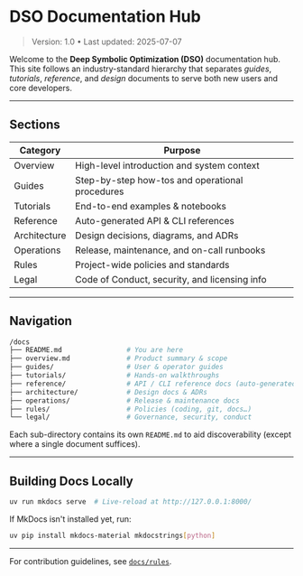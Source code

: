 # DSO Documentation Hub

> Version: 1.0 • Last updated: 2025-07-07

Welcome to the **Deep Symbolic Optimization (DSO)** documentation hub.
This site follows an industry-standard hierarchy that separates _guides_, _tutorials_, _reference_, and _design_ documents to serve both new users and core developers.

---

## Sections

| Category     | Purpose                                         |
| ------------ | ----------------------------------------------- |
| Overview     | High-level introduction and system context      |
| Guides       | Step-by-step how-tos and operational procedures |
| Tutorials    | End-to-end examples & notebooks                 |
| Reference    | Auto-generated API & CLI references             |
| Architecture | Design decisions, diagrams, and ADRs            |
| Operations   | Release, maintenance, and on-call runbooks      |
| Rules        | Project-wide policies and standards             |
| Legal        | Code of Conduct, security, and licensing info   |

---

## Navigation

```bash
/docs
├── README.md                # You are here
├── overview.md              # Product summary & scope
├── guides/                  # User & operator guides
├── tutorials/               # Hands-on walkthroughs
├── reference/               # API / CLI reference docs (auto-generated)
├── architecture/            # Design docs & ADRs
├── operations/              # Release & maintenance docs
├── rules/                   # Policies (coding, git, docs…)
└── legal/                   # Governance, security, conduct
```

Each sub-directory contains its own `README.md` to aid discoverability (except where a single document suffices).

---

## Building Docs Locally

```bash
uv run mkdocs serve  # Live-reload at http://127.0.0.1:8000/
```

If MkDocs isn't installed yet, run:

```bash
uv pip install mkdocs-material mkdocstrings[python]
```

---

For contribution guidelines, see [`docs/rules`](rules/).
